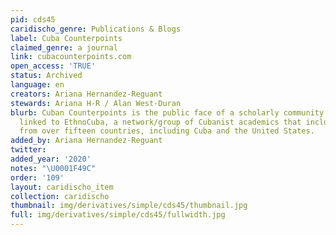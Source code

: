 ```yaml
---
pid: cds45
caridischo_genre: Publications & Blogs
label: Cuba Counterpoints
claimed_genre: a journal
link: cubacounterpoints.com
open_access: 'TRUE'
status: Archived
language: en
creators: Ariana Hernandez-Reguant
stewards: Ariana H-R / Alan West-Duran
blurb: Cuban Counterpoints is the public face of a scholarly community. It is a project
  linked to EthnoCuba, a network/group of Cubanist academics that includes residents
  from over fifteen countries, including Cuba and the United States.
added_by: Ariana Hernandez-Reguant
twitter:
added_year: '2020'
notes: "\U0001F49C"
order: '109'
layout: caridischo_item
collection: caridischo
thumbnail: img/derivatives/simple/cds45/thumbnail.jpg
full: img/derivatives/simple/cds45/fullwidth.jpg
---
```

